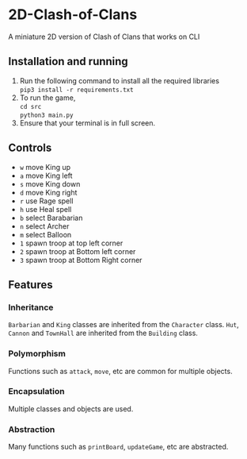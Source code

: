 # 2D-Clash-of-Clans

A miniature 2D version of Clash of Clans that works on CLI

## Installation and running

1. Run the following command to install all the required libraries \
   `pip3 install -r requirements.txt`
2. To run the game, \
   `cd src` \
   `python3 main.py`
3. Ensure that your terminal is in full screen.


## Controls

- `w` move King up
- `a` move King left
- `s` move King down
- `d` move King right
- `r` use Rage spell
- `h` use Heal spell
- `b` select Barabarian
- `n` select Archer
- `m` select Balloon
- `1` spawn troop at top left corner
- `2` spawn troop at Bottom left corner
- `3` spawn troop at Bottom Right corner
## Features

### Inheritance

`Barbarian` and `King` classes are inherited from the `Character` class. `Hut`, `Cannon` and `TownHall` are inherited from the `Building` class.

### Polymorphism

Functions such as `attack`, `move`, etc are common for multiple objects.

### Encapsulation

Multiple classes and objects are used.

### Abstraction

Many functions such as `printBoard`, `updateGame`, etc are abstracted.
